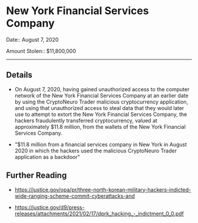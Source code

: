 # New York Financial Services Company

Date:: August 7, 2020

Amount Stolen:: $11,800,000


---


## Details

- On August 7, 2020, having gained unauthorized access to the computer network of the New York Financial Services Company at an earlier date by using the CryptoNeuro Trader malicious cryptocurrency application, and using that unauthorized access to steal data that they would later use to attempt to extort the New York Financial Services Company, the hackers fraudulently transferred cryptocurrency, valued at approximately $11.8 million, from the wallets of the New York Financial Services Company.

- "$11.8 million from a financial services company in New York in August 2020 in which the hackers used the malicious CryptoNeuro Trader application as a backdoor"




## Further Reading

- https://justice.gov/opa/pr/three-north-korean-military-hackers-indicted-wide-ranging-scheme-commit-cyberattacks-and

- https://justice.gov/d9/press-releases/attachments/2021/02/17/dprk_hacking_-_indictment_0_0.pdf